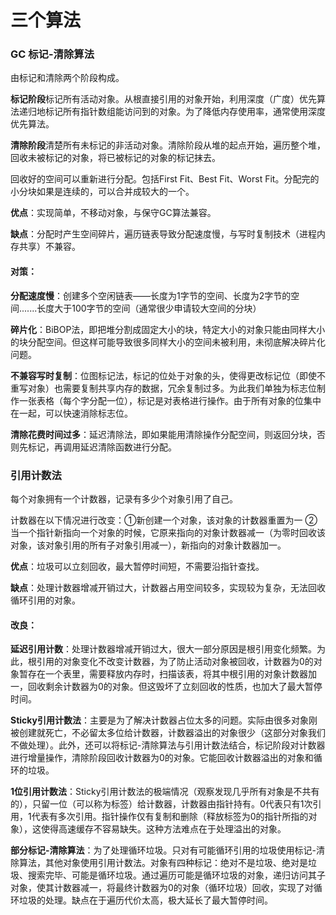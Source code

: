 # 三个算法
### GC 标记-清除算法

由标记和清除两个阶段构成。

**标记阶段**标记所有活动对象。从根直接引用的对象开始，利用深度（广度）优先算法递归地标记所有指针数组能访问到的对象。为了降低内存使用率，通常使用深度优先算法。

**清除阶段**清楚所有未标记的非活动对象。清除阶段从堆的起点开始，遍历整个堆，回收未被标记的对象，将已被标记的对象的标记抹去。

回收好的空间可以重新进行分配。包括First Fit、Best Fit、Worst Fit。分配完的小分块如果是连续的，可以合并成较大的一个。

**优点**：实现简单，不移动对象，与保守GC算法兼容。  

**缺点**：分配时产生空间碎片，遍历链表导致分配速度慢，与写时复制技术（进程内存共享）不兼容。

#### 对策：

**分配速度慢**：创建多个空闲链表——长度为1字节的空间、长度为2字节的空间.......长度大于100字节的空间（通常很少申请较大空间的分块）

**碎片化**：BiBOP法，即把堆分割成固定大小的块，特定大小的对象只能由同样大小的块分配空间。但这样可能导致很多同样大小的空间未被利用，未彻底解决碎片化问题。

**不兼容写时复制**：位图标记法，标记的位处于对象的头，使得更改标记位（即使不重写对象）也需要复制共享内存的数据，冗余复制过多。为此我们单独为标志位制作一张表格（每个字分配一位），标记是对表格进行操作。由于所有对象的位集中在一起，可以快速消除标志位。

**清除花费时间过多**：延迟清除法，即如果能用清除操作分配空间，则返回分块，否则先标记，再调用延迟清除函数进行分配。



### 引用计数法

每个对象拥有一个计数器，记录有多少个对象引用了自己。

计数器在以下情况进行改变：①新创建一个对象，该对象的计数器重置为一  ②当一个指针新指向一个对象的时候，它原来指向的对象计数器减一（为零时回收该对象，该对象引用的所有子对象引用减一），新指向的对象计数器加一。

**优点**：垃圾可以立刻回收，最大暂停时间短，不需要沿指针查找。

**缺点**：处理计数器增减开销过大，计数器占用空间较多，实现较为复杂，无法回收循环引用的对象。

#### 改良：

**延迟引用计数**：处理计数器增减开销过大，很大一部分原因是根引用变化频繁。为此，根引用的对象变化不改变计数器，为了防止活动对象被回收，计数器为0的对象暂存在一个表里，需要释放内存时，扫描该表，将其中根引用的对象计数器加一，回收剩余计数器为0的对象。但这毁坏了立刻回收的性质，也加大了最大暂停时间。

**Sticky引用计数法**：主要是为了解决计数器占位太多的问题。实际由很多对象刚被创建就死亡，不必留太多位给计数器，计数器溢出的对象很少（这部分对象我们不做处理）。此外，还可以将标记-清除算法与引用计数法结合，标记阶段对计数器进行增量操作，清除阶段回收计数器为0的对象。它能回收计数器溢出的对象和循环的垃圾。

**1位引用计数法**：Sticky引用计数法的极端情况（观察发现几乎所有对象是不共有的），只留一位（可以称为标签）给计数器，计数器由指针持有。0代表只有1次引用，1代表有多次引用。指针操作仅有复制和删除（释放标签为0的指针所指的对象），这使得高速缓存不容易缺失。这种方法难点在于处理溢出的对象。

**部分标记-清除算法**：为了处理循环垃圾。只对有可能循环引用的垃圾使用标记-清除算法，其他对象使用引用计数法。对象有四种标记：绝对不是垃圾、绝对是垃圾、搜索完毕、可能是循环垃圾。通过遍历可能是循环垃圾的对象，递归访问其子对象，使其计数器减一，将最终计数器为0的对象（循环垃圾）回收，实现了对循环垃圾的处理。缺点在于遍历代价太高，极大延长了最大暂停时间。